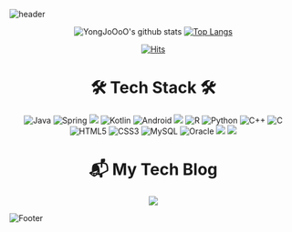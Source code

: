 ![header](https://capsule-render.vercel.app/api?type=wave&color=auto&height=150&section=header&text=👏YONGJoOoO's%20GitHub👏&fontSize=37)

<div align=center>
 
![YongJoOoO's github stats](https://github-readme-stats.vercel.app/api?username=YongJoOoO&show_icons=true) [![Top Langs](https://github-readme-stats.vercel.app/api/top-langs/?username=YongJoOoO&layout=compact)](https://github.com/YongJoOoO/github-readme-stats)

[![Hits](https://hits.seeyoufarm.com/api/count/incr/badge.svg?url=https%3A%2F%2Fgithub.com%2FYongJoOoO&count_bg=%23FCC5C5&title_bg=%23FC7373&icon=&icon_color=%23E7E7E7&title=hits&edge_flat=false)](https://hits.seeyoufarm.com)
 
# 🛠 Tech Stack 🛠

![Java](https://img.shields.io/badge/Java-007396.svg?style=for-the-badge&logo=Java&logoColor=white)
![Spring](https://img.shields.io/badge/Spring-6DB33F.svg?style=for-the-badge&logo=Spring&logoColor=white)
<img src="https://img.shields.io/badge/SpringBoot-6DB33F?style=for-the-badge&logo=Spring Boot&logoColor=white">
![Kotlin](https://img.shields.io/badge/Kotlin-7F52FF.svg?style=for-the-badge&logo=Kotlin&logoColor=white)
![Android](https://img.shields.io/badge/Android-3DDC84.svg?style=for-the-badge&logo=Android&logoColor=white)
<img src="https://img.shields.io/badge/firebase-FFCA28?style=for-the-badge&logo=firebase&logoColor=white">
![R](https://img.shields.io/badge/R-276DC3.svg?style=for-the-badge&logo=R&logoColor=white)
![Python](https://img.shields.io/badge/Python-3776AB.svg?style=for-the-badge&logo=Python&logoColor=white)
![C++](https://img.shields.io/badge/C++-00599C.svg?style=for-the-badge&logo=C++&logoColor=white)
![C](https://img.shields.io/badge/C-A8B9CC.svg?style=for-the-badge&logo=C&logoColor=white)
![HTML5](https://img.shields.io/badge/HTML5-E34F26.svg?style=for-the-badge&logo=HTML5&logoColor=white)
![CSS3](https://img.shields.io/badge/CSS3-1572B6.svg?style=for-the-badge&logo=CSS3&logoColor=white)
![MySQL](https://img.shields.io/badge/MySQL-4479A1.svg?style=for-the-badge&logo=MySQL&logoColor=white)
![Oracle](https://img.shields.io/badge/Oracle-F80000.svg?style=for-the-badge&logo=Oracle&logoColor=white)
<img src="https://img.shields.io/badge/github-181717?style=for-the-badge&logo=github&logoColor=white">
<img src="https://img.shields.io/badge/git-F05032?style=for-the-badge&logo=git&logoColor=white">

# 📬 My Tech Blog
<a href="https://ccclean.tistory.com/ ">
<img
src="http://img.shields.io/badge/-Tech%20Blog-655ced?style=flat&logo=github&link=https://ccclean.tistory.com/"
style="height : auto; margin-left : 10px; margin-right : 10px;"/>
</a>
 
</div>

![Footer](https://capsule-render.vercel.app/api?type=waving&color=auto&height=100&section=footer)

